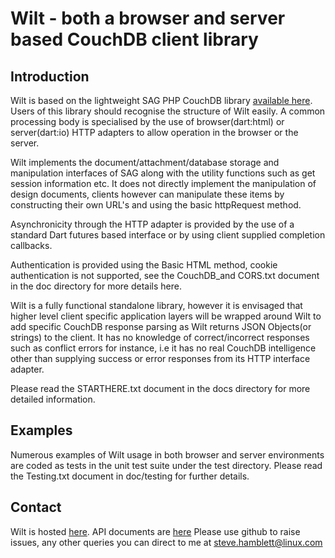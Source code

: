 # Wilt - both a browser and server based CouchDB client library

## Introduction

Wilt is based on the lightweight SAG PHP CouchDB library [available here](http://www.saggingcouch.com/).
Users of this library should recognise the structure of Wilt easily. A common processing body is 
specialised by the use of browser(dart:html) or server(dart:io) HTTP adapters to allow operation in the
browser or the server.  

Wilt implements the document/attachment/database storage and manipulation interfaces of SAG along with
the utility functions such as get session information etc. It does not directly implement the
manipulation of design documents, clients however can manipulate these items by constructing their 
own URL's and using the basic httpRequest method.

Asynchronicity through the HTTP adapter is provided by the use of a standard Dart futures based 
interface or by using client supplied completion callbacks.

Authentication is provided using the Basic HTML method, cookie authentication is not
supported, see the CouchDB_and CORS.txt document in the doc directory for more details here.

Wilt is a fully functional standalone library, however it is envisaged that higher level client
specific application layers will be wrapped around Wilt to add specific CouchDB response parsing as
Wilt returns JSON Objects(or strings) to the client. It has no knowledge of correct/incorrect responses
such as conflict errors for instance, i.e it has no real CouchDB intelligence other than supplying success
or error responses from its HTTP interface adapter.

Please read the STARTHERE.txt document in the docs directory for more detailed information.

## Examples

Numerous examples of Wilt usage in both browser and server environments are coded as tests 
in the unit test suite under the test directory. Please read the Testing.txt document in doc/testing
for further details.

## Contact

Wilt is hosted [here](https://github.com/shamblett/wilt).
API documents are [here](http://oscf.org.uk/dart/api/wilt/)
Please use github to raise issues, any other queries you can direct to me
at <steve.hamblett@linux.com>

